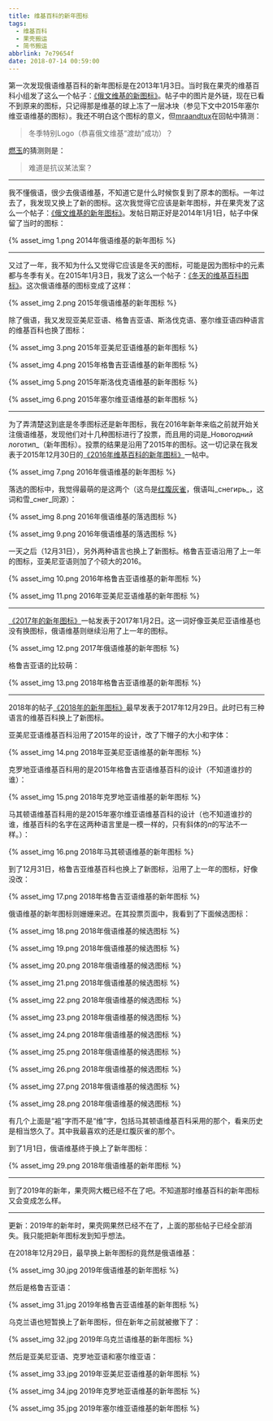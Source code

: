 ```yaml
---
title: 维基百科的新年图标
tags:
  - 维基百科
  - 果壳搬运
  - 简书搬运
abbrlink: 7e79654f
date: 2018-07-14 00:59:00
---
```


第一次发现俄语维基百科的新年图标是在2013年1月3日。当时我在果壳的维基百科小组发了这么一个帖子：[《俄文维基的新图标》](https://www.guokr.com/post/422989/)。帖子中的图片是外链，现在已看不到原来的图标，只记得那是维基的球上冻了一层冰块（参见下文中2015年塞尔维亚语维基的图标）。我还不明白这个图标的意义，但[mraandtux](https://www.guokr.com/group/i/0418764210/)在回帖中猜测：

> 冬季特别Logo（恭喜俄文维基“渡劫”成功）？

[燃玉](https://www.guokr.com/group/i/0317228613/)的猜测则是：

> 难道是抗议某法案？

<!-- more -->

---

我不懂俄语，很少去俄语维基，不知道它是什么时候恢复到了原本的图标。一年过去了，我发现又换上了新的图标。这次我觉得它应该是新年图标，并在果壳发了这么一个帖子：[《俄文维基的新年图标》](https://www.guokr.com/post/549833/)。发帖日期正好是2014年1月1日，帖子中保留了当时的图标：

{% asset_img 1.png 2014年俄语维基的新年图标 %}

---

又过了一年，我不知为什么又觉得它应该是冬天的图标，可能是因为图标中的元素都与冬季有关。在2015年1月3日，我发了这么一个帖子：[《冬天的维基百科图标》](https://www.guokr.com/post/654448/)。这次俄语维基的图标变成了这样：

{% asset_img 2.png 2015年俄语维基的新年图标 %}

除了俄语，我又发现亚美尼亚语、格鲁吉亚语、斯洛伐克语、塞尔维亚语四种语言的维基百科也换了图标：

{% asset_img 3.png 2015年亚美尼亚语维基的新年图标 %}

{% asset_img 4.png 2015年格鲁吉亚语维基的新年图标 %}

{% asset_img 5.png 2015年斯洛伐克语维基的新年图标 %}

{% asset_img 6.png 2015年塞尔维亚语维基的新年图标 %}

---

为了弄清楚这到底是冬季图标还是新年图标，我在2016年新年来临之前就开始关注俄语维基，发现他们对十几种图标进行了投票，而且用的词是_Новогодний логотип_（新年图标）。投票的结果是沿用了2015年的图标。这一切记录在我发表于2015年12月30日的[《2016年维基百科的新年图标》](https://www.guokr.com/post/714738/)一帖中。

{% asset_img 7.png 2016年俄语维基的新年图标 %}

落选的图标中，我觉得最萌的是这两个（这鸟是[红腹灰雀](http://www.guokr.com/post/670235/)，俄语叫_снегирь_，这词和雪_снег_同源）：

{% asset_img 8.png 2016年俄语维基的落选图标 %}

{% asset_img 9.png 2016年俄语维基的落选图标 %}

一天之后（12月31日），另外两种语言也换上了新图标。格鲁吉亚语沿用了上一年的图标，亚美尼亚语则加了个硕大的2016。

{% asset_img 10.png 2016年格鲁吉亚语维基的新年图标 %}

{% asset_img 11.png 2016年亚美尼亚语维基的新年图标 %}

---

[《2017年的新年图标》](https://www.guokr.com/post/768443/)一帖发表于2017年1月2日。这一词好像亚美尼亚语维基也没有换图标，俄语维基则继续沿用了上一年的图标。

{% asset_img 12.png 2017年俄语维基的新年图标 %}

格鲁吉亚语的比较萌：

{% asset_img 13.png 2018年格鲁吉亚语维基的新年图标 %}

---

2018年的帖子[《2018年的新年图标》](https://www.guokr.com/post/815423/)最早发表于2017年12月29日。此时已有三种语言的维基百科换上了新图标。

亚美尼亚语维基百科沿用了2015年的设计，改了下帽子的大小和字体：

{% asset_img 14.png 2018年亚美尼亚语维基的新年图标 %}

克罗地亚语维基百科用的是2015年格鲁吉亚语维基百科的设计（不知道谁抄的谁）：

{% asset_img 15.png 2018年克罗地亚语维基的新年图标 %}

马其顿语维基百科用的是2015年塞尔维亚语维基百科的设计（也不知道谁抄的谁，维基百科的名字在这两种语言里是一模一样的，只有斜体的*п*的写法不一样。）：

{% asset_img 16.png 2018年马其顿语维基的新年图标 %}

到了12月31日，格鲁吉亚维基百科也换上了新图标，沿用了上一年的图标，好像没改：

{% asset_img 17.png 2018年格鲁吉亚语维基的新年图标 %}

俄语维基的新年图标则姗姗来迟。在其投票页面中，我看到了下面候选图标：

{% asset_img 18.png 2018年俄语维基的候选图标 %}

{% asset_img 19.png 2018年俄语维基的候选图标 %}

{% asset_img 20.png 2018年俄语维基的候选图标 %}

{% asset_img 21.png 2018年俄语维基的候选图标 %}

{% asset_img 22.png 2018年俄语维基的候选图标 %}

{% asset_img 23.png 2018年俄语维基的候选图标 %}

{% asset_img 24.png 2018年俄语维基的候选图标 %}

{% asset_img 25.png 2018年俄语维基的候选图标 %}

{% asset_img 26.png 2018年俄语维基的候选图标 %}

{% asset_img 27.png 2018年俄语维基的候选图标 %}

{% asset_img 28.png 2018年俄语维基的候选图标 %}

有几个上面是“袓”字而不是“维”字，包括马其顿语维基百科采用的那个，看来历史是相当悠久了。其中我最喜欢的还是红腹灰雀的那个。

到了1月1日，俄语维基终于换上了新年图标：

{% asset_img 29.png 2018年俄语维基的新年图标 %}

---

到了2019年的新年，果壳网大概已经不在了吧。不知道那时维基百科的新年图标又会变成怎么样。

---

更新：2019年的新年时，果壳网果然已经不在了，上面的那些帖子已经全部消失。我只能把新年图标发到知乎想法。

在2018年12月29日，最早换上新年图标的竟然是俄语维基：

{% asset_img 30.jpg 2019年俄语维基的新年图标 %}

然后是格鲁吉亚语：

{% asset_img 31.jpg 2019年格鲁吉亚语维基的新年图标 %}

乌克兰语也短暂换上了新年图标，但在新年之前就被撤下了：

{% asset_img 32.jpg 2019年乌克兰语维基的新年图标 %}

然后是亚美尼亚语、克罗地亚语和塞尔维亚语：

{% asset_img 33.jpg 2019年亚美尼亚语维基的新年图标 %}

{% asset_img 34.jpg 2019年克罗地亚语维基的新年图标 %}

{% asset_img 35.jpg 2019年塞尔维亚语维基的新年图标 %}


